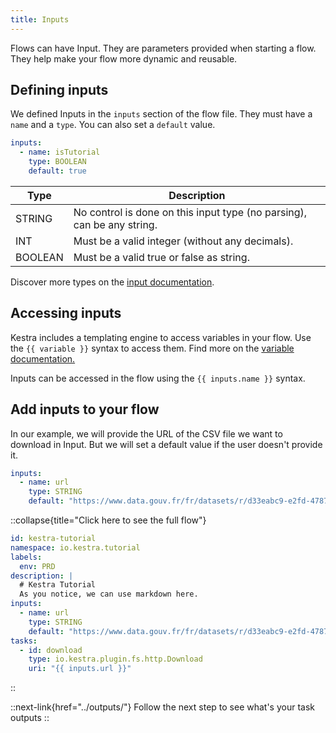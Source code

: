 ```yaml
---
title: Inputs
---
```


Flows can have Input. They are parameters provided when starting a flow. They help make your flow more dynamic and reusable.

## Defining inputs

We defined Inputs in the `inputs` section of the flow file. They must have a `name` and a `type`.
You can also set a `default` value.

```yaml
inputs:
  - name: isTutorial
    type: BOOLEAN
    default: true
```

| Type    | Description                                                            |
|---------|------------------------------------------------------------------------|
| STRING  | No control is done on this input type (no parsing), can be any string. |
| INT     | Must be a valid integer (without any decimals).                        |
| BOOLEAN | Must be a valid true or false as string.                               |

Discover more types on the [input documentation](../04.developer-guide/04.inputs.md ).

## Accessing inputs

Kestra includes a templating engine to access variables in your flow. Use the `{{ variable }}` syntax to access them.
Find more on the [variable documentation.](../04.developer-guide/03.variables/01.index.md)

Inputs can be accessed in the flow using the `{{ inputs.name }}` syntax.


## Add inputs to your flow

In our example, we will provide the URL of the CSV file we want to download in Input. But we will set a default value if the user doesn't provide it.

```yaml
inputs:
  - name: url
    type: STRING
    default: "https://www.data.gouv.fr/fr/datasets/r/d33eabc9-e2fd-4787-83e5-a5fcfb5af66d"
```

::collapse{title="Click here to see the full flow"}
```yaml
id: kestra-tutorial
namespace: io.kestra.tutorial
labels:
  env: PRD
description: |
  # Kestra Tutorial
  As you notice, we can use markdown here.
inputs:
  - name: url
    type: STRING
    default: "https://www.data.gouv.fr/fr/datasets/r/d33eabc9-e2fd-4787-83e5-a5fcfb5af66d"
tasks:
  - id: download
    type: io.kestra.plugin.fs.http.Download
    uri: "{{ inputs.url }}"
```
::


::next-link{href="../outputs/"}
Follow the next step to see what's your task outputs
::
